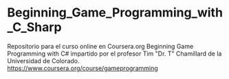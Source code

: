 Beginning_Game_Programming_with_C_Sharp
=======================================
Repositorio para el curso online en Coursera.org Beginning Game Programming with C# impartido por el 
profesor Tim "Dr. T" Chamillard de la Universidad de Colorado.
https://www.coursera.org/course/gameprogramming
